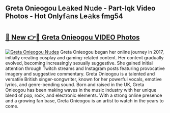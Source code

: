 ## Greta Onieogou Le𝚊ked N𝚞de - Part-Iqk Video Photos - Hot Onlyf𝚊ns Le𝚊ks fmg54

# <h2><a href="http://ab89369.deff.icu/?id=Greta+Onieogou">🔗 New 👉🔴 Greta Onieogou VIDEO Photos</a></h2>

[![Greta Onieogou N𝚞des](https://i.imgur.com/rIISA9y.gif)](http://ab89369.deff.icu/?id=Greta+Onieogou)
Greta Onieogou began her online journey in 2017, initially creating cosplay and gaming-related content. Her content gradually evolved, becoming increasingly sexually suggestive. She gained initial attention through Twitch streams and Instagram posts featuring provocative imagery and suggestive commentary. Greta Onieogou is a talented and versatile British singer-songwriter, known for her powerful vocals, emotive lyrics, and genre-bending sound. Born and raised in the UK, Greta Onieogou has been making waves in the music industry with her unique blend of pop, rock, and electronic elements. With a strong online presence and a growing fan base, Greta Onieogou is an artist to watch in the years to come.
